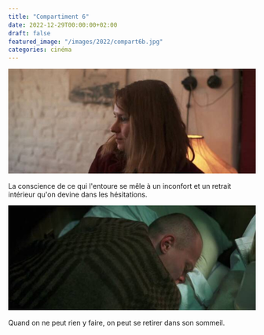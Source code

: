 ```yaml
---
title: "Compartiment 6"
date: 2022-12-29T00:00:00+02:00
draft: false
featured_image: "/images/2022/compart6b.jpg"
categories: cinéma
---
```

![compartiment6](/images/2022/compart6.jpg)

La conscience de ce qui l'entoure se mêle à un inconfort et un retrait intérieur qu'on devine dans les hésitations.

![compartiment6](/images/2022/compart6b.jpg)

Quand on ne peut rien y faire, on peut se retirer dans son sommeil.